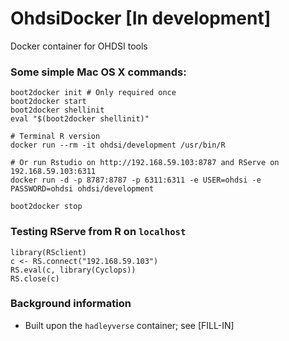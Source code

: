# OhdsiDocker [In development]
Docker container for OHDSI tools


### Some simple Mac OS X commands:
```
boot2docker init # Only required once
boot2docker start
boot2docker shellinit
eval "$(boot2docker shellinit)"

# Terminal R version
docker run --rm -it ohdsi/development /usr/bin/R

# Or run Rstudio on http://192.168.59.103:8787 and RServe on 192.168.59.103:6311
docker run -d -p 8787:8787 -p 6311:6311 -e USER=ohdsi -e PASSWORD=ohdsi ohdsi/development

boot2docker stop
```

### Testing RServe from R on `localhost`
```{r}
library(RSclient)
c <- RS.connect("192.168.59.103")
RS.eval(c, library(Cyclops))
RS.close(c)
```


### Background information
* Built upon the `hadleyverse` container; see [FILL-IN]
